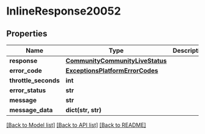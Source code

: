 # InlineResponse20052

## Properties
Name | Type | Description | Notes
------------ | ------------- | ------------- | -------------
**response** | [**CommunityCommunityLiveStatus**](CommunityCommunityLiveStatus.md) |  | [optional] 
**error_code** | [**ExceptionsPlatformErrorCodes**](ExceptionsPlatformErrorCodes.md) |  | [optional] 
**throttle_seconds** | **int** |  | [optional] 
**error_status** | **str** |  | [optional] 
**message** | **str** |  | [optional] 
**message_data** | **dict(str, str)** |  | [optional] 

[[Back to Model list]](../README.md#documentation-for-models) [[Back to API list]](../README.md#documentation-for-api-endpoints) [[Back to README]](../README.md)


